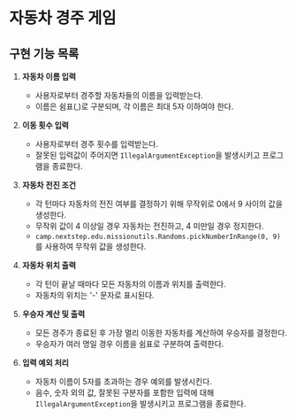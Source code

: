 # 자동차 경주 게임

## 구현 기능 목록

1. **자동차 이름 입력**
    - 사용자로부터 경주할 자동차들의 이름을 입력받는다.
    - 이름은 쉼표(,)로 구분되며, 각 이름은 최대 5자 이하여야 한다.

2. **이동 횟수 입력**
    - 사용자로부터 경주 횟수를 입력받는다.
    - 잘못된 입력값이 주어지면 `IllegalArgumentException`을 발생시키고 프로그램을 종료한다.

3. **자동차 전진 조건**
    - 각 턴마다 자동차의 전진 여부를 결정하기 위해 무작위로 0에서 9 사이의 값을 생성한다.
    - 무작위 값이 4 이상일 경우 자동차는 전진하고, 4 미만일 경우 정지한다.
    - `camp.nextstep.edu.missionutils.Randoms.pickNumberInRange(0, 9)`를 사용하여 무작위 값을 생성한다.

4. **자동차 위치 출력**
    - 각 턴이 끝날 때마다 모든 자동차의 이름과 위치를 출력한다.
    - 자동차의 위치는 '-' 문자로 표시된다.

5. **우승자 계산 및 출력**
    - 모든 경주가 종료된 후 가장 멀리 이동한 자동차를 계산하여 우승자를 결정한다.
    - 우승자가 여러 명일 경우 이름을 쉼표로 구분하여 출력한다.

6. **입력 예외 처리**
    - 자동차 이름이 5자를 초과하는 경우 예외를 발생시킨다.
    - 음수, 숫자 외의 값, 잘못된 구분자를 포함한 입력에 대해 `IllegalArgumentException`을 발생시키고 프로그램을 종료한다.
